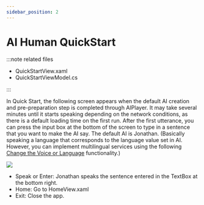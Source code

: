```yaml
---
sidebar_position: 2
---
```


# AI Human QuickStart

:::note related files

- QuickStartView.xaml
- QuickStartViewModel.cs

:::

In Quick Start, the following screen appears when the default AI creation and pre-preparation step is completed through AIPlayer. It may take several minutes until it starts speaking depending on the network conditions, as there is a default loading time on the first run. After the first utterance, you can press the input box at the bottom of the screen to type in a sentence that you want to make the AI say.  The default AI is Jonathan. (Basically speaking a language that corresponds to the language value set in AI. However, you can implement multilingual services using the following [Change the Voice or Language](../aiplayer/advanced-features) functionality.)

<img src="/img/aihuman/windows/Jonathan_demo.png" />

- Speak or Enter: Jonathan speaks the sentence entered in the TextBox at the bottom right.
- Home: Go to HomeView.xaml
- Exit: Close the app.
